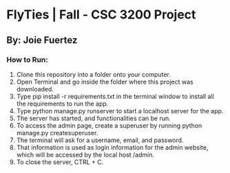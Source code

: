 # FlyTies | Fall - CSC 3200 Project

## By: Joie Fuertez

### How to Run:

1. Clone this repository into a folder onto your computer.
2. Open Terminal and go inside the folder where this project was downloaded.
3. Type pip install -r requirements.txt in the terminal window to install all the requirements to run the app.
4. Type python manage.py runserver to start a localhost server for the app.
5. The server has started, and functionalities can be run.
6. To access the admin page, create a superuser by running python manage.py createsuperuser.
7. The terminal will ask for a username, email, and password.
8. That information is used as login information for the admin website, which will be accessed by the local host /admin.
9. To close the server, CTRL + C.


